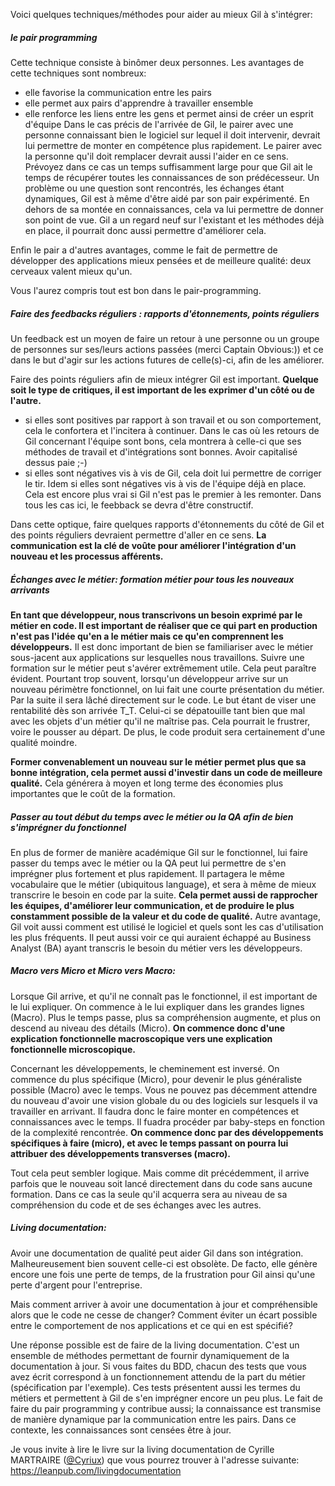 Voici quelques techniques/méthodes pour aider au mieux Gil à s'intégrer:

##### le pair programming
Cette technique consiste à binômer deux personnes. Les avantages de cette techniques sont nombreux:
- elle favorise la communication entre les pairs
- elle permet aux pairs d'apprendre à travailler ensemble
- elle renforce les liens entre les gens et permet ainsi de créer un esprit d'équipe
Dans le cas précis de l'arrivée de Gil, le pairer avec une personne connaissant bien le logiciel sur lequel il doit intervenir,
devrait lui permettre de monter en compétence plus rapidement. Le pairer avec la personne qu'il doit remplacer devrait 
aussi l'aider en ce sens. Prévoyez dans ce cas un temps suffisamment large pour que Gil ait le temps de récupérer toutes 
les connaissances de son prédécesseur. Un problème ou une question sont rencontrés, les échanges étant dynamiques, Gil est 
à même d'être aidé par son pair expérimenté.
En dehors de sa montée en connaissances, cela va lui permettre de donner son point de vue. Gil a un regard neuf sur l'existant 
et les méthodes déjà en place, il pourrait donc aussi permettre d'améliorer cela.

Enfin le pair a d'autres avantages, comme le fait de permettre de développer des applications mieux pensées et de
meilleure qualité: deux cerveaux valent mieux qu'un.

Vous l'aurez compris tout est bon dans le pair-programming.

##### Faire des feedbacks réguliers : rapports d'étonnements, points réguliers
Un feedback est un moyen de faire un retour à une personne ou un groupe de personnes sur ses/leurs actions passées
(merci Captain Obvious:)) et ce dans le but d'agir sur les actions futures de celle(s)-ci, afin de les améliorer.

Faire des points réguliers afin de mieux intégrer Gil est important.
**Quelque soit le type de critiques, il est important de les exprimer d'un côté ou de l'autre.**
- si elles sont positives par rapport à son travail et ou son comportement, cela le confortera et l'incitera à
continuer. Dans le cas où les retours de Gil concernant l'équipe sont bons, cela montrera à celle-ci que ses méthodes de 
travail et d'intégrations sont bonnes. Avoir capitalisé dessus paie ;-)
- si elles sont négatives vis à vis de Gil, cela doit lui permettre de corriger le tir. Idem si elles sont négatives vis 
à vis de l'équipe déjà en place. Cela est encore plus vrai si Gil n'est pas le premier à les remonter. Dans tous les cas 
ici, le feebback se devra d'être constructif.

Dans cette optique, faire quelques rapports d'étonnements du côté de Gil et des points réguliers devraient permettre
d'aller en ce sens. **La communication est la clé de voûte pour améliorer l'intégration d'un nouveau et les processus
afférents.**

##### Échanges avec le métier: formation métier pour tous les nouveaux arrivants
**En tant que développeur, nous transcrivons un besoin exprimé par le métier en code. Il est important de réaliser que 
ce qui part en production n'est pas l'idée qu'en a le métier mais ce qu'en comprennent les développeurs.**
Il est donc important de bien se familiariser avec le métier sous-jacent aux applications sur lesquelles nous travaillons.
Suivre une formation sur le métier peut s'avérer extrêmement utile.
Cela peut paraître évident. Pourtant trop souvent, lorsqu'un développeur arrive sur un nouveau périmètre fonctionnel,
on lui fait une courte présentation du métier. Par la suite il sera lâché directement sur le code. Le but étant de viser 
une rentabilité dès son arrivée T_T.
Celui-ci se dépatouille tant bien que mal avec les objets d'un métier qu'il ne maîtrise pas. Cela pourrait le frustrer, 
voire le pousser au départ. De plus, le code produit sera certainement d'une qualité moindre.

**Former convenablement un nouveau sur le métier permet plus que sa bonne intégration, cela permet aussi d'investir dans
un code de meilleure qualité.** Cela générera à moyen et long terme des économies plus importantes que le coût
de la formation.

##### Passer au tout début du temps avec le métier ou la QA afin de bien s'imprégner du fonctionnel
En plus de former de manière académique Gil sur le fonctionnel, lui faire passer du temps avec le métier ou la QA peut lui permettre 
de s'en imprégner plus fortement et plus rapidement.
Il partagera le même vocabulaire que le métier (ubiquitous language), et sera à même de mieux transcrire le besoin en
code par la suite. **Cela permet aussi de rapprocher les équipes, d'améliorer leur communication, et de produire le plus
constamment possible de la valeur et du code de qualité.**
Autre avantage, Gil voit aussi comment est utilisé le logiciel et quels sont les cas d'utilisation les plus fréquents.
Il peut aussi voir ce qui auraient échappé au Business Analyst (BA) ayant transcris le besoin du métier vers
les développeurs.

##### Macro vers Micro et Micro vers Macro:
Lorsque Gil arrive, et qu'il ne connaît pas le fonctionnel, il est important de le lui expliquer.
On commence à le lui expliquer dans les grandes lignes (Macro). Plus le temps passe, plus sa compréhension augmente, et 
plus on descend au niveau des détails (Micro).
**On commence donc d'une explication fonctionnelle macroscopique vers une explication fonctionnelle microscopique.**

Concernant les développements, le cheminement est inversé.
On commence du plus spécifique (Micro), pour devenir le plus généraliste possible (Macro) avec le temps.
Vous ne pouvez pas décemment attendre du nouveau d'avoir une vision globale du ou des logiciels sur lesquels il va
travailler en arrivant.
Il faudra donc le faire monter en compétences et connaissances avec le temps. Il fuadra procéder par baby-steps en
fonction de la complexité rencontrée.
**On commence donc par des développements spécifiques à faire (micro), et avec le temps passant on pourra lui attribuer des
développements transverses (macro).**

Tout cela peut sembler logique. Mais comme dit précédemment, il arrive parfois que le nouveau soit lancé directement
dans du code sans aucune formation. Dans ce cas la seule qu'il acquerra sera au niveau de sa compréhension du
code et de ses échanges avec les autres.

##### Living documentation:
Avoir une documentation de qualité peut aider Gil dans son intégration. Malheureusement bien souvent celle-ci est
obsolète. De facto, elle génère encore une fois une perte de temps, de la frustration pour Gil ainsi qu'une perte d'argent
pour l'entreprise.

Mais comment arriver à avoir une documentation à jour et compréhensible alors que le code ne cesse de changer?
Comment éviter un écart possible entre le comportement de nos applications et ce qui en est spécifié?

Une réponse possible est de faire de la living documentation.
C'est un ensemble de méthodes permettant de fournir dynamiquement de la documentation à jour.
Si vous faites du BDD, chacun des tests que vous avez écrit correspond à un fonctionnement attendu de la part du métier
(spécification par l'exemple). Ces tests présentent aussi les termes du métiers et permettent à Gil de s'en imprégner encore un peu plus.
Le fait de faire du pair programming y contribue aussi; la connaissance est transmise de manière dynamique par la
communication entre les pairs. Dans ce contexte, les connaissances sont censées être à jour.

Je vous invite à lire le livre sur la living documentation de Cyrille MARTRAIRE ([@Cyriux](https://twitter.com/cyriux?lang=fr))
que vous pourrez trouver à l'adresse suivante: https://leanpub.com/livingdocumentation